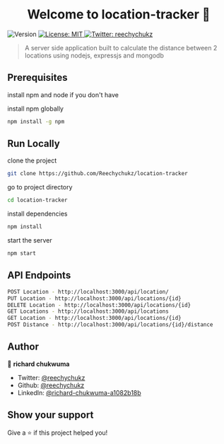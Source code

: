 <h1 align="center">Welcome to location-tracker 👋</h1>
<p>
  <img alt="Version" src="https://img.shields.io/badge/version-1.0.0.-blue.svg?cacheSeconds=2592000" />
  <a href="#" target="_blank">
    <img alt="License: MIT" src="https://img.shields.io/badge/License-MIT-yellow.svg" />
  </a>
  <a href="https://twitter.com/reechychukz" target="_blank">
    <img alt="Twitter: reechychukz" src="https://img.shields.io/twitter/follow/reechychukz.svg?style=social" />
  </a>
</p>

> A server side application built to calculate the distance between 2 locations using nodejs, expressjs and mongodb

## Prerequisites

install npm and node if you don't have

install npm globally
```sh
npm install -g npm
```
## Run Locally

clone the project
```sh
git clone https://github.com/Reechychukz/location-tracker
```
go to project directory
```sh
cd location-tracker
```
install dependencies
```sh
npm install
```
start the server
```sh
npm start
```
## API Endpoints

```sh
POST Location - http://localhost:3000/api/location/
PUT Location - http://localhost:3000/api/locations/{id}
DELETE Location - http://localhost:3000/api/locations/{id}
GET Locations - http://localhost:3000/api/locations
GET Location - http://localhost:3000/api/locations/{id}
POST Distance - http://localhost:3000/api/locations/{id}/distance
```

## Author

👤 **richard chukwuma**

* Twitter: [@reechychukz](https://twitter.com/reechychukz)
* Github: [@reechychukz](https://github.com/reechychukz)
* LinkedIn: [@richard-chukwuma-a1082b18b](https://linkedin.com/in/richard-chukwuma-a1082b18b)

## Show your support

Give a ⭐️ if this project helped you!
